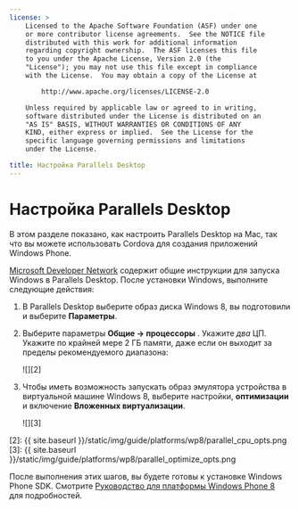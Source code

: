 ```yaml
---
license: >
    Licensed to the Apache Software Foundation (ASF) under one
    or more contributor license agreements.  See the NOTICE file
    distributed with this work for additional information
    regarding copyright ownership.  The ASF licenses this file
    to you under the Apache License, Version 2.0 (the
    "License"); you may not use this file except in compliance
    with the License.  You may obtain a copy of the License at

        http://www.apache.org/licenses/LICENSE-2.0

    Unless required by applicable law or agreed to in writing,
    software distributed under the License is distributed on an
    "AS IS" BASIS, WITHOUT WARRANTIES OR CONDITIONS OF ANY
    KIND, either express or implied.  See the License for the
    specific language governing permissions and limitations
    under the License.

title: Настройка Parallels Desktop
---
```


# Настройка Parallels Desktop

В этом разделе показано, как настроить Parallels Desktop на Mac, так что вы можете использовать Cordova для создания приложений Windows Phone.

[Microsoft Developer Network][1] содержит общие инструкции для запуска Windows в Parallels Desktop. После установки Windows, выполните следующие действия:

 [1]: http://msdn.microsoft.com/en-US/library/windows/apps/jj945424

1.  В Parallels Desktop выберите образ диска Windows 8, вы подготовили и выберите **Параметры**.

2.  Выберите параметры **Общие → процессоры** . Укажите *два* ЦП. Укажите по крайней мере 2 ГБ памяти, даже если он выходит за пределы рекомендуемого диапазона:
    
    ![][2]

3.  Чтобы иметь возможность запускать образ эмулятора устройства в виртуальной машине Windows 8, выберите настройки, **оптимизации** и включение **Вложенных виртуализации**.
    
    ![][3]

 [2]: {{ site.baseurl }}/static/img/guide/platforms/wp8/parallel_cpu_opts.png
 [3]: {{ site.baseurl }}/static/img/guide/platforms/wp8/parallel_optimize_opts.png

После выполнения этих шагов, вы будете готовы к установке Windows Phone SDK. Смотрите [Руководство для платформы Windows Phone 8](index.html) для подробностей.
